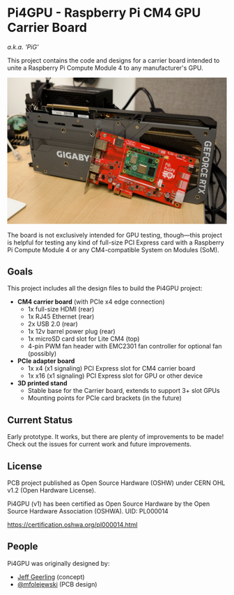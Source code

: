 # Pi4GPU - Raspberry Pi CM4 GPU Carrier Board

_a.k.a. 'PiG'_

This project contains the code and designs for a carrier board intended to unite a Raspberry Pi Compute Module 4 to any manufacturer's GPU.

![Pi4GPU with Raspberry Pi Compute Module 4 in front of Nvidia GeForce RTX 4090](renders/pi4gpu-with-4090.jpeg)

The board is not exclusively intended for GPU testing, though—this project is helpful for testing any kind of full-size PCI Express card with a Raspberry Pi Compute Module 4 or any CM4-compatible System on Modules (SoM).

## Goals

This project includes all the design files to build the Pi4GPU project:

  - **CM4 carrier board** (with PCIe x4 edge connection)
    - 1x full-size HDMI (rear)
    - 1x RJ45 Ethernet (rear)
    - 2x USB 2.0 (rear)
    - 1x 12v barrel power plug (rear)
    - 1x microSD card slot for Lite CM4 (top)
    - 4-pin PWM fan header with EMC2301 fan controller for optional fan (possibly)
  - **PCIe adapter board**
    - 1x x4 (x1 signaling) PCI Express slot for CM4 carrier board
    - 1x x16 (x1 signaling) PCI Express slot for GPU or other device
  - **3D printed stand**
    - Stable base for the Carrier board, extends to support 3+ slot GPUs
    - Mounting points for PCIe card brackets (in the future)

## Current Status

Early prototype. It works, but there are plenty of improvements to be made! Check out the issues for current work and future improvements.

## License

PCB project published as Open Source Hardware (OSHW) under CERN OHL v1.2 (Open Hardware License).

Pi4GPU (v1) has been certified as Open Source Hardware by the Open Source Hardware Association (OSHWA). UID: PL000014

https://certification.oshwa.org/pl000014.html

## People

Pi4GPU was originally designed by:

  - [Jeff Geerling](https://www.jeffgeerling.com) (concept)
  - [@mfolejewski](https://github.com/mfolejewski) (PCB design)
